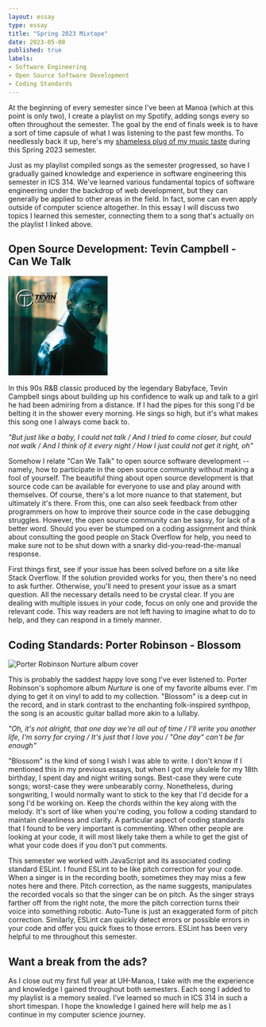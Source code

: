 ```yaml
---
layout: essay
type: essay
title: "Spring 2023 Mixtape"
date: 2023-05-08
published: true
labels:
- Software Engineering
- Open Source Software Development
- Coding Standards
---
```


At the beginning of every semester since I've been at Manoa (which at this point is only two), I create a playlist on my Spotify, adding songs every so often throughout the semester. The goal by the end of finals week is to have a sort of time capsule of what I was listening to the past few months. To needlessly back it up, here's my [shameless plug of my music taste](https://open.spotify.com/playlist/1LdRIjPUl21IHQcmQezdC1?si=7ad1790c401a45ed) during this Spring 2023 semester.

Just as my playlist compiled songs as the semester progressed, so have I gradually gained knowledge and experience in software engineering this semester in ICS 314. We've learned various fundamental topics of software engineering under the backdrop of web development, but they can generally be applied to other areas in the field. In fact, some can even apply outside of computer science altogether. In this essay I will discuss two topics I learned this semester, connecting them to a song that's actually on the playlist I linked above.

## Open Source Development: Tevin Campbell - Can We Talk
<img src="../img/tevin-campbell-cover-art.jpg" class="float-start pe-3 pt-2" width="200px" alt="The Best of Tevin Campbell album cover">

In this 90s R&B classic produced by the legendary Babyface, Tevin Campbell sings about building up his confidence to walk up and talk to a girl he had been admiring from a distance. If I had the pipes for this song I'd be belting it in the shower every morning. He sings so high, but it's what makes this song one I always come back to.

_"But just like a baby, I could not talk / And I tried to come closer, but could not walk / And I think of it every night / How I just could not get it right, oh"_

Somehow I relate "Can We Talk" to open source software development -- namely, how to participate in the open source community without making a fool of yourself. The beautiful thing about open source development is that source code can be available for everyone to use and play around with themselves. Of course, there's a lot more nuance to that statement, but ultimately it's there. From this, one can also seek feedback from other programmers on how to improve their source code in the case debugging struggles. However, the open source community can be sassy, for lack of a better word. Should you ever be stumped on a coding assignment and think about consulting the good people on Stack Overflow for help, you need to make sure not to be shut down with a snarky did-you-read-the-manual response.

First things first, see if your issue has been solved before on a site like Stack Overflow. If the solution provided works for you, then there's no need to ask further. Otherwise, you'll need to present your issue as a smart question. All the necessary details need to be crystal clear. If you are dealing with multiple issues in your code, focus on only one and provide the relevant code. This way readers are not left having to imagine what to do to help, and they can respond in a timely manner.

## Coding Standards: Porter Robinson - Blossom
<img src="../img/porter-robinson-nurture.jpg" class="float-start pe-3 pt-2" width="200px" alt="Porter Robinson Nurture album cover">

This is probably the saddest happy love song I've ever listened to. Porter Robinson's sophomore album _Nurture_ is one of my favorite albums ever. I'm dying to get it on vinyl to add to my collection. "Blossom" is a deep cut in the record, and in stark contrast to the enchanting folk-inspired synthpop, the song is an acoustic guitar ballad more akin to a lullaby. 

_"Oh, it's not alright, that one day we're all out of time / I'll write you another life, I'm sorry for crying / It's just that I love you / "One day" can't be far enough"_

"Blossom" is the kind of song I wish I was able to write. I don't know if I mentioned this in my previous essays, but when I got my ukulele for my 18th birthday, I spent day and night writing songs. Best-case they were cute songs; worst-case they were unbearably corny. Nonetheless, during songwriting, I would normally want to stick to the key that I'd decide for a song I'd be working on. Keep the chords within the key along with the melody. It's sort of like when you're coding, you follow a coding standard to maintain cleanliness and clarity. A particular aspect of coding standards that I found to be very important is commenting. When other people are looking at your code, it will most likely take them a while to get the gist of what your code does if you don't put comments. 

This semester we worked with JavaScript and its associated coding standard ESLint. I found ESLint to be like pitch correction for your code. When a singer is in the recording booth, sometimes they may miss a few notes here and there. Pitch correction, as the name suggests, manipulates the recorded vocals so that the singer can be on pitch. As the singer strays farther off from the right note, the more the pitch correction turns their voice into something robotic. Auto-Tune is just an exaggerated form of pitch correction. Similarly, ESLint can quickly detect errors or possible errors in your code and offer you quick fixes to those errors. ESLint has been very helpful to me throughout this semester.

## Want a break from the ads?

As I close out my first full year at UH-Manoa, I take with me the experience and knowledge I gained throughout both semesters. Each song I added to my playlist is a memory sealed. I've learned so much in ICS 314 in such a short timespan. I hope the knowledge I gained here will help me as I continue in my computer science journey.
